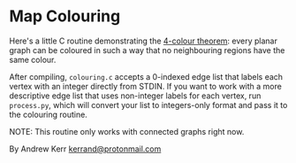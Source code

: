 Map Colouring
=============

Here's a little C routine demonstrating the [4-colour theorem](https://mathworld.wolfram.com/Four-ColorTheorem.html): every planar graph can be coloured in such a way that no neighbouring regions have the same colour.

After compiling, `colouring.c` accepts a 0-indexed edge list that labels
each vertex with an integer directly from STDIN. If you want to work with a
more descriptive edge list that uses non-integer labels for each vertex, 
run `process.py`, which will convert your list to integers-only format and
pass it to the colouring routine.

NOTE: This routine only works with connected graphs right now.

By Andrew Kerr <kerrand@protonmail.com>

